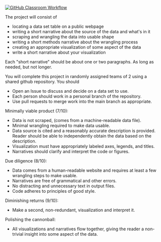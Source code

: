 [![GitHub Classroom Workflow](../../actions/workflows/classroom.yml/badge.svg)](../../actions/workflows/classroom.yml)

The project will consist of 

- locating a data set table on a public webpage
- writing a short narrative about the source of the data and what's in it
- scraping and wrangling the data into usable shape
- writing a short methods narrative about the wrangling process
- creating an appropriate visualization of some aspect of the data
- write a short narrative about your visualization 

Each "short narrative" should be about one or two paragraphs. As long as needed, but not longer.

You will complete this project in randomly assigned teams of 2 using a shared github repository. You should

- Open an Issue to discuss and decide on a data set to use.
- Each person should work in a personal branch of the repository. 
- Use pull requests to merge work into the main branch as appropriate.


Minimally viable product (7/10):

- Data is not scraped, (comes from a machine-readable data file).
- Minimal wrangling required to make data usable.
- Data source is cited and a reasonably accurate description is provided. Reader should be able to independently obtain the data based on the description.
- Visualization must have appropriately labeled axes, legends, and titles.
- Narratives should clarify and interpret the code or figures.

Due diligence (8/10):

- Data comes from a human-readable website and requires at least a few wrangling steps to make usable.
- Narratives are free of grammatical and other errors. 
- No distracting and unnecessary text in output files.
- Code adheres to principles of good style.

Diminishing returns (9/10):

- Make a second, non-redundant, visualization and interpret it. 

Polishing the cannonball:

- All visualizations and narratives flow together, giving the reader a non-trivial insight into some aspect of the data.